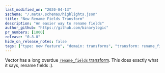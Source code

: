 ```yaml
---
last_modified_on: "2020-04-13"
$schema: "/.meta/.schemas/highlights.json"
title: "New Rename Fields Transform"
description: "An easier way to rename fields"
author_github: "https://github.com/binarylogic"
pr_numbers: [1800]
release: "0.8.0"
hide_on_release_notes: false
tags: ["type: new feature", "domain: transforms", "transform: rename_fields"]
---
```


Vector has a long overdue [`rename_fields` transform][docs.transforms.rename_fields].
This does exactly what it says, rename fields :).

[docs.transforms.rename_fields]: /docs/reference/transforms/rename_fields/

